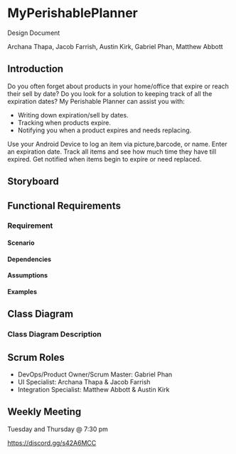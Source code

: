 # MyPerishablePlanner

Design Document

Archana Thapa, Jacob Farrish, Austin Kirk, Gabriel Phan, Matthew Abbott

## Introduction

Do you often forget about products in your home/office that expire or reach their sell by date? Do you look for a solution to keeping track of all the expiration dates? My Perishable Planner can assist you with:

- Writing down expiration/sell by dates.
- Tracking when products expire.
- Notifying you when a product expires and needs replacing.

Use your Android Device to log an item via picture,barcode, or name. Enter an expiration date. Track all items and see how much time they have till expired. Get notified when items begin to expire or need replaced.

## Storyboard


## Functional Requirements

### Requirement

#### Scenario



#### Dependencies



#### Assumptions





#### Examples


## Class Diagram


### Class Diagram Description


## Scrum Roles

- DevOps/Product Owner/Scrum Master: Gabriel Phan
- UI Specialist: Archana Thapa & Jacob Farrish
- Integration Specialist: Matthew Abbott & Austin Kirk

## Weekly Meeting

Tuesday and Thursday @ 7:30 pm

https://discord.gg/s42A6MCC
